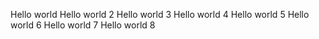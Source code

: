 Hello world
Hello world 2
Hello world 3
Hello world 4
Hello world 5
Hello world 6
Hello world 7
Hello world 8
